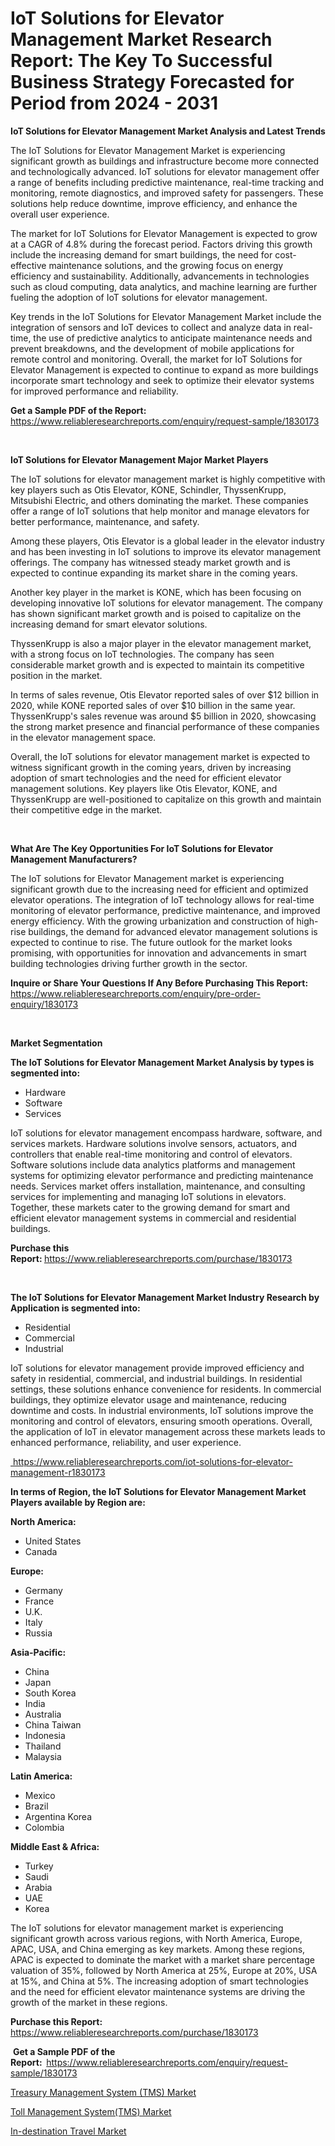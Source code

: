 <p><h1>IoT Solutions for Elevator Management Market Research Report: The Key To Successful Business Strategy Forecasted for Period from 2024 - 2031</h1></p><p><strong>IoT Solutions for Elevator Management Market Analysis and Latest Trends</strong></p>
<p><p>The IoT Solutions for Elevator Management Market is experiencing significant growth as buildings and infrastructure become more connected and technologically advanced. IoT solutions for elevator management offer a range of benefits including predictive maintenance, real-time tracking and monitoring, remote diagnostics, and improved safety for passengers. These solutions help reduce downtime, improve efficiency, and enhance the overall user experience.</p><p>The market for IoT Solutions for Elevator Management is expected to grow at a CAGR of 4.8% during the forecast period. Factors driving this growth include the increasing demand for smart buildings, the need for cost-effective maintenance solutions, and the growing focus on energy efficiency and sustainability. Additionally, advancements in technologies such as cloud computing, data analytics, and machine learning are further fueling the adoption of IoT solutions for elevator management.</p><p>Key trends in the IoT Solutions for Elevator Management Market include the integration of sensors and IoT devices to collect and analyze data in real-time, the use of predictive analytics to anticipate maintenance needs and prevent breakdowns, and the development of mobile applications for remote control and monitoring. Overall, the market for IoT Solutions for Elevator Management is expected to continue to expand as more buildings incorporate smart technology and seek to optimize their elevator systems for improved performance and reliability.</p></p>
<p><strong>Get a Sample PDF of the Report:&nbsp;</strong> <a href="https://www.reliableresearchreports.com/enquiry/request-sample/1830173">https://www.reliableresearchreports.com/enquiry/request-sample/1830173</a></p>
<p>&nbsp;</p>
<p><strong>IoT Solutions for Elevator Management Major Market Players</strong></p>
<p><p>The IoT solutions for elevator management market is highly competitive with key players such as Otis Elevator, KONE, Schindler, ThyssenKrupp, Mitsubishi Electric, and others dominating the market. These companies offer a range of IoT solutions that help monitor and manage elevators for better performance, maintenance, and safety.</p><p>Among these players, Otis Elevator is a global leader in the elevator industry and has been investing in IoT solutions to improve its elevator management offerings. The company has witnessed steady market growth and is expected to continue expanding its market share in the coming years.</p><p>Another key player in the market is KONE, which has been focusing on developing innovative IoT solutions for elevator management. The company has shown significant market growth and is poised to capitalize on the increasing demand for smart elevator solutions.</p><p>ThyssenKrupp is also a major player in the elevator management market, with a strong focus on IoT technologies. The company has seen considerable market growth and is expected to maintain its competitive position in the market.</p><p>In terms of sales revenue, Otis Elevator reported sales of over $12 billion in 2020, while KONE reported sales of over $10 billion in the same year. ThyssenKrupp's sales revenue was around $5 billion in 2020, showcasing the strong market presence and financial performance of these companies in the elevator management space.</p><p>Overall, the IoT solutions for elevator management market is expected to witness significant growth in the coming years, driven by increasing adoption of smart technologies and the need for efficient elevator management solutions. Key players like Otis Elevator, KONE, and ThyssenKrupp are well-positioned to capitalize on this growth and maintain their competitive edge in the market.</p></p>
<p>&nbsp;</p>
<p><strong>What Are The Key Opportunities For IoT Solutions for Elevator Management Manufacturers?</strong></p>
<p><p>The IoT solutions for Elevator Management market is experiencing significant growth due to the increasing need for efficient and optimized elevator operations. The integration of IoT technology allows for real-time monitoring of elevator performance, predictive maintenance, and improved energy efficiency. With the growing urbanization and construction of high-rise buildings, the demand for advanced elevator management solutions is expected to continue to rise. The future outlook for the market looks promising, with opportunities for innovation and advancements in smart building technologies driving further growth in the sector.</p></p>
<p><strong>Inquire or Share Your Questions If Any Before Purchasing This Report:</strong> <a href="https://www.reliableresearchreports.com/enquiry/pre-order-enquiry/1830173">https://www.reliableresearchreports.com/enquiry/pre-order-enquiry/1830173</a></p>
<p>&nbsp;</p>
<p><strong>Market Segmentation</strong></p>
<p><strong>The IoT Solutions for Elevator Management Market Analysis by types is segmented into:</strong></p>
<p><ul><li>Hardware</li><li>Software</li><li>Services</li></ul></p>
<p><p>IoT solutions for elevator management encompass hardware, software, and services markets. Hardware solutions involve sensors, actuators, and controllers that enable real-time monitoring and control of elevators. Software solutions include data analytics platforms and management systems for optimizing elevator performance and predicting maintenance needs. Services market offers installation, maintenance, and consulting services for implementing and managing IoT solutions in elevators. Together, these markets cater to the growing demand for smart and efficient elevator management systems in commercial and residential buildings.</p></p>
<p><strong>Purchase this Report:&nbsp;</strong><a href="https://www.reliableresearchreports.com/purchase/1830173">https://www.reliableresearchreports.com/purchase/1830173</a></p>
<p>&nbsp;</p>
<p><strong>The IoT Solutions for Elevator Management Market Industry Research by Application is segmented into:</strong></p>
<p><ul><li>Residential</li><li>Commercial</li><li>Industrial</li></ul></p>
<p><p>IoT solutions for elevator management provide improved efficiency and safety in residential, commercial, and industrial buildings. In residential settings, these solutions enhance convenience for residents. In commercial buildings, they optimize elevator usage and maintenance, reducing downtime and costs. In industrial environments, IoT solutions improve the monitoring and control of elevators, ensuring smooth operations. Overall, the application of IoT in elevator management across these markets leads to enhanced performance, reliability, and user experience.</p></p>
<p><a href="https://www.reliableresearchreports.com/iot-solutions-for-elevator-management-r1830173">&nbsp;https://www.reliableresearchreports.com/iot-solutions-for-elevator-management-r1830173</a></p>
<p><strong>In terms of Region, the IoT Solutions for Elevator Management Market Players available by Region are:</strong></p>
<p>
    <p> <strong> North America: </strong>
        <ul>
            <li>United States</li>
            <li>Canada</li>
        </ul>
        </p> 
    <p> <strong> Europe: </strong>
        <ul>
            <li>Germany</li>
            <li>France</li>
            <li>U.K.</li>
            <li>Italy</li>
            <li>Russia</li>
        </ul>
        </p> 
    <p> <strong> Asia-Pacific: </strong>
        <ul>
            <li>China</li>
            <li>Japan</li>
            <li>South Korea</li>
            <li>India</li>
            <li>Australia</li>
            <li>China Taiwan</li>
            <li>Indonesia</li>
            <li>Thailand</li>
            <li>Malaysia</li>
        </ul>
        </p> 
    <p> <strong> Latin America: </strong>
        <ul>
            <li>Mexico</li>
            <li>Brazil</li>
            <li>Argentina Korea</li>
            <li>Colombia</li>
        </ul>
        </p> 
    <p> <strong> Middle East & Africa: </strong>
        <ul>
            <li>Turkey</li>
            <li>Saudi</li>
            <li>Arabia</li>
            <li>UAE</li>
            <li>Korea</li>
        </ul>
    </p>
    </p>
<p><p>The IoT solutions for elevator management market is experiencing significant growth across various regions, with North America, Europe, APAC, USA, and China emerging as key markets. Among these regions, APAC is expected to dominate the market with a market share percentage valuation of 35%, followed by North America at 25%, Europe at 20%, USA at 15%, and China at 5%. The increasing adoption of smart technologies and the need for efficient elevator maintenance systems are driving the growth of the market in these regions.</p></p>
<p><strong>Purchase this Report: </strong><a href="https://www.reliableresearchreports.com/purchase/1830173">https://www.reliableresearchreports.com/purchase/1830173</a></p>
<p>&nbsp;<strong>Get a Sample PDF of the Report:&nbsp;&nbsp;</strong><a href="https://www.reliableresearchreports.com/enquiry/request-sample/1830173">https://www.reliableresearchreports.com/enquiry/request-sample/1830173</a></p>
<p><strong></strong></p>
<p><p><a href="https://github.com/josephpullman6599/Market-Research-Report-List-1/blob/main/treasury-management-system-tms-market.md">Treasury Management System (TMS) Market</a></p><p><a href="https://github.com/jakobeblake56/Market-Research-Report-List-1/blob/main/toll-management-systemtms-market.md">Toll Management System(TMS) Market</a></p><p><a href="https://github.com/verajwilson971/Market-Research-Report-List-1/blob/main/in-destination-travel-market.md">In-destination Travel Market</a></p></p>